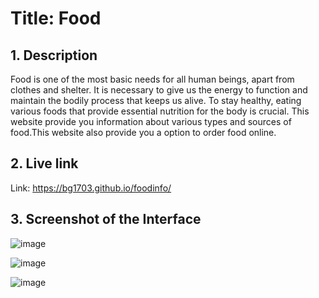 
# **Title: Food**

## **1. Description**
Food is one of the most basic needs for all human beings, apart from clothes and shelter. It is necessary to give us the energy to function and maintain the bodily process that keeps us alive. To stay healthy, eating various foods that provide essential nutrition for the body is crucial.
This website provide you information about various types and sources of food.This website also provide you a option to order food online.
## **2. Live link**
Link: https://bg1703.github.io/foodinfo/


## **3. Screenshot of the Interface**

![image](https://user-images.githubusercontent.com/76088075/207849937-4dbb56ec-91cd-4abb-9738-7c3149475f5d.png)


![image](https://user-images.githubusercontent.com/76088075/207850049-169db083-72ec-4ae7-acfc-941293211368.png)


![image](https://user-images.githubusercontent.com/76088075/207850113-5a3b5d8b-afd4-4e31-be0c-20b3199ddd58.png)

